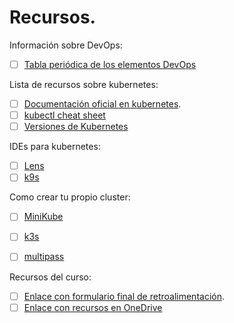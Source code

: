 # Recursos.

Información sobre DevOps:
- [ ] [Tabla periódica de los elementos DevOps](https://digital.ai/learn/devsecops-periodic-table/)

Lista de recursos sobre kubernetes:
- [ ] [Documentación oficial en kubernetes](https://kubernetes.io/es/docs/home/).
- [ ] [kubectl cheat sheet](https://kubernetes.io/docs/reference/kubectl/cheatsheet/)
- [ ] [Versiones de Kubernetes](https://kubernetes.io/releases/)

IDEs para kubernetes:
- [ ] [Lens](https://k8slens.dev/)
- [ ] [k9s](https://k9scli.io/)

Como crear tu propio cluster:
- [ ] [MiniKube](https://minikube.sigs.k8s.io/docs/start/)
- [ ] [k3s](https://k3s.io/)
- [ ] [multipass](https://multipass.run/)


Recursos del curso:
- [ ] [Enlace con formulario final de retroalimentación](https://forms.office.com/Pages/ResponsePage.aspx?id=2sqCWS7YOU-qghbzEefnlnBB0KLoFw9AoxW615hjNXVUOVJVU0VJUk1QSVIzU0ZRWjM5RkdKVktJMS4u).
- [ ] [Enlace con recursos en OneDrive](https://loyalinfinitybarcelona-my.sharepoint.com/personal/formadortres_grupoloyal_es/_layouts/15/onedrive.aspx?ga=1&id=%2Fpersonal%2Fformadortres%5Fgrupoloyal%5Fes%2FDocuments%2FIndra%20%2D%20Kubernetes%20%2D%20del%202%20al%2011092023)